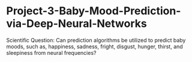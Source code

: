 # Project-3-Baby-Mood-Prediction-via-Deep-Neural-Networks
Scientific Question: Can prediction algorithms be utilized to predict baby moods, such as, happiness, sadness, fright, disgust, hunger, thirst, and sleepiness from neural frequencies?
